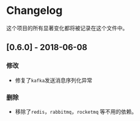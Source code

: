 # Changelog

这个项目的所有显著变化都将被记录在这个文件中。

## [0.6.0] - 2018-06-08

### 修改

- 修复了`kafka`发送消息序列化异常
 
### 删除

- 移除了`redis`，`rabbitmq`，`rocketmq` 等不用的依赖。
